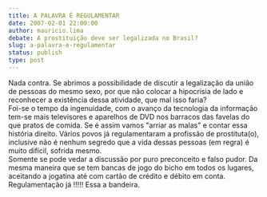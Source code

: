 ```yaml
---
title: A PALAVRA È REGULAMENTAR
date: 2007-02-01 22:00:00
author: mauricio.lima
debate: A prostituição deve ser legalizada no Brasil?
slug: a-palavra-e-regulamentar
status: publish 
type: post
---
```


Nada contra. Se abrimos a possibilidade de discutir a legalização da união de pessoas do mesmo sexo, por que não colocar a hipocrisia de lado e reconhecer a existência dessa atividade, que mal isso faria?  
Foi-se o tempo da ingenuidade, com o avanço da tecnologia da informação tem-se mais televisores e aparelhos de DVD nos barracos das favelas do que pratos de comida. Se é assim vamos "arriar as malas" e contar essa história direito. Vários povos já regulamentaram a profissão de prostituta(o), inclusive não é nenhum segredo que a vida dessas pessoas (em regra) é muito difícil, sofrida mesmo.  
Somente se pode vedar a discussão por puro preconceito e falso pudor. Da mesma maneira que se tem bancas de jogo do bicho em todos os lugares, aceitando a jogatina até com cartão de crédito e débito em conta.  
Regulamentação já !!!!! Essa a bandeira.


 


